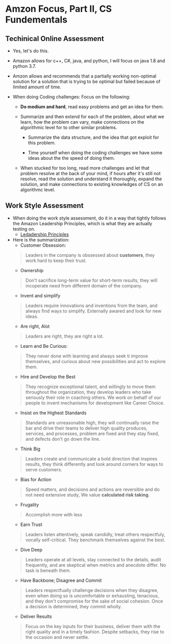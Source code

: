 # Amzon Focus, Part II, CS Fundementals

## Techinical Online Assessment

* Yes, let's do this.

* Amazon allows for c++, C#, java, and python, I will focus on java 1.8 and python 3.7.

* Amzon allows and recommends that a partially working non-optimal solution for a solution that is trying to be optimal but failed because of limited amount of time.

* When doing Coding challenges: Focus on the following:

  * **Do medium and hard**, read easy problems and get an idea for them.

  * Summarize and then extend for each of the problem, about what we learn, how the problem can vary, make connections on the algorithmic level for to other similar problems.
    
	* Summarize the data structure, and the idea that got exploit for this problem. 
    
	* Time yourself when doing the coding challenges we have some ideas about the the speed of doing them. 

  * When stucked for too long, read more challenges and let that problem resolve at the back of your mind, if hours after it's still not resolve, read the solution and understand it thoroughly, expand the solution, and make 
  connections to existing knowledges of CS on an algorithmc level.

## Work Style Assessment

* When doing the work style assessment, do it in a way that tightly follows the Amazon Leadership Principles, which is what they are actually testing on. 
	* [Ledadership Principles](https://www.amazon.jobs/en/principles)
* Here is the summarization:
	* Customer Obsession:
	> Leaders in the company is obssessed about **customers**, they work hard to keep their trust. 
	* Ownership
	> Don't sacrifice long-term value for short-term results, they will incoperate need from different domain of the company.
	* Invent and simplify
	> Leaders require innovations and inventions from the team, and always find ways to simplify. Externally awared and look for new ideas. 
	* Are right, Alot
	>  Leaders are right, they are right a lot. 
	* Learn and Be Curious: 
	> They never done with learning and always seek ti improve themselves, and curious about new possibilities and act to explore them. 
	* Hire and Develop the Best
	> They recognize exceptional talent, and willingly to move them throughout the organization, they develop leaders who take seriously their role in coaching others. We work on behalf of our people to invent mechanisms for development like Career Choice. 
	* Insist on the Highest Standards
	> Standards are unreasonable high, they will continually raise the bar and drive their teams to deliver high quality produces, services, and processes, problem are fixed and they stay fixed, and defects don't go down the line. 
	* Think Big
	> Leaders create and communicate a bold direction that inspires results, they think differently and look around corners for ways to serve customers. 
	* Bias for Action
	> Speed matters, and decisions and actions are reversible and do not need extensive study, We value **calculated risk taking**. 
	* Frugality
	> Accomplish more with less
	* Earn Trust
	> Leaders listen attentively, speak candidly, treat others respectfuly, vocally self-critical. They benchmark themselves against the best. 
	* Dive Deep
	> Leaders operate at all levels, stay connected to the details, audit frequently, and are skeptical when metrics and anecdote differ. No task is beneath them. 
	* Have Backbone; Disagree and Commit
	> Leaders respectfually challenge decisions when they disagree, even when doing so is uncomfortable or exhausting, tenacious, and they don't compromise for the sake of social cohesion. Once a decision is determined, they commit wholly.
	* Deliver Results
	> Focus on the key inputs for their business, deliver them with the right quality and in a timely fashion. Despite setbacks, they rise to the occasion and never settle. 

